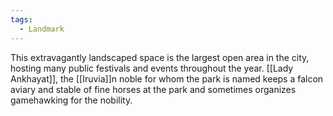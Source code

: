 ```yaml
---
tags:
  - Landmark
---
```

This extravagantly landscaped space is the largest open area in the city, hosting many public festivals and events throughout the year. [[Lady Ankhayat]], the [[Iruvia]]n noble for whom the park is named keeps a falcon aviary and stable of fine horses at the park and sometimes organizes gamehawking for the nobility.